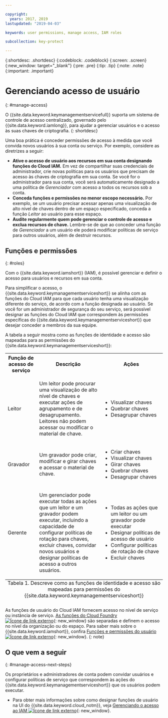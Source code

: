 ```yaml
---

copyright:
  years: 2017, 2019
lastupdated: "2019-04-03"

keywords: user permissions, manage access, IAM roles

subcollection: key-protect

---
```


{:shortdesc: .shortdesc}
{:codeblock: .codeblock}
{:screen: .screen}
{:new_window: target="_blank"}
{:pre: .pre}
{:tip: .tip}
{:note: .note}
{:important: .important}

# Gerenciando acesso de usuário
{: #manage-access}

O {{site.data.keyword.keymanagementservicefull}} suporta um sistema de controle de acesso centralizado, governado pelo {{site.data.keyword.iamlong}}, para ajudar a gerenciar usuários e o acesso às suas chaves de criptografia.
{: shortdesc}

Uma boa prática é conceder permissões de acesso à medida que você convida novos usuários à sua conta ou serviço. Por exemplo, considere as diretrizes a seguir:

- **Ative o acesso de usuário aos recursos em sua conta designando funções do Cloud IAM.**
    Em vez de compartilhar suas credenciais de administrador, crie novas políticas para os usuários que precisam de acesso às chaves de criptografia em sua conta. Se você for o administrador para sua conta, você será automaticamente designado a uma política de _Gerenciador_
com acesso a todos os recursos sob a conta.
- **Conceda funções e permissões no menor escopo necessário.**
    Por exemplo, se um usuário precisar acessar apenas uma visualização de alto nível de chaves dentro de um espaço especificado, conceda a função _Leitor_ ao usuário para esse espaço.
- **Audite regularmente quem pode gerenciar o controle de acesso e exclua recursos de chave.**
    Lembre-se de que ao conceder uma função de _Gerenciador_ a um usuário ele poderá modificar políticas de serviço para outros usuários, além de destruir recursos.

## Funções e permissões
{: #roles}

Com o {{site.data.keyword.iamshort}} (IAM), é possível gerenciar e definir o acesso para usuários e recursos em sua conta.

Para simplificar o acesso, o {{site.data.keyword.keymanagementserviceshort}} se alinha com as funções do Cloud IAM para
que cada usuário tenha uma visualização diferente do serviço, de acordo com a função designada ao usuário. Se você for um
administrador de segurança do seu serviço, será possível designar as funções do Cloud IAM que correspondem às permissões específicas do
{{site.data.keyword.keymanagementserviceshort}} que desejar conceder a membros da sua equipe.

A tabela a seguir mostra como as funções de identidade e acesso são mapeadas para as permissões do {{site.data.keyword.keymanagementserviceshort}}:

<table>
  <col width="20%">
  <col width="40%">
  <col width="40%">
  <tr>
    <th>Função de acesso de serviço</th>
    <th>Descrição</th>
    <th>Ações</th>
  </tr>
  <tr>
    <td><p>Leitor</p></td>
    <td><p>Um leitor pode procurar uma visualização de alto nível de chaves e executar ações de agrupamento e de desagrupamento. Leitores não podem acessar ou modificar o material de chave.</p></td>
    <td>
      <p>
        <ul>
          <li>Visualizar chaves</li>
          <li>Quebrar chaves</li>
          <li>Desagrupar chaves</li>
        </ul>
      </p>
    </td>
  </tr>
  <tr>
    <td><p>Gravador</p></td>
    <td><p>Um gravador pode criar, modificar e girar chaves e acessar o material de chave.</p></td>
    <td>
      <p>
        <ul>
          <li>Criar chaves</li>
          <li>Visualizar chaves</li>
          <li>Girar chaves</li>
          <li>Quebrar chaves</li>
          <li>Desagrupar chaves</li>
        </ul>
      </p>
    </td>
  </tr>
  <tr>
    <td><p>Gerente</p></td>
    <td><p>Um gerenciador pode executar todas as ações que um leitor e um gravador podem executar, incluindo a capacidade de configurar políticas de rotação para chaves, excluir chaves, convidar novos usuários e designar políticas de acesso a outros usuários.</p></td>
    <td>
      <p>
        <ul>
          <li>Todas as ações que um leitor ou um gravador pode executar</li>
          <li>Designar políticas de acesso de usuário</li>
          <li>Configurar políticas de rotação de chave</li>
          <li>Excluir chaves</li>
        </ul>
      </p>
    </td>
  </tr>
  <caption style="caption-side:bottom;">Tabela 1. Descreve como as funções de identidade e acesso são mapeadas para permissões do {{site.data.keyword.keymanagementserviceshort}}</caption>
</table>

As funções de usuário do Cloud IAM fornecem acesso no nível de serviço ou instância de serviço. [As funções do Cloud Foundry ![Ícone de link externo](../../icons/launch-glyph.svg "Ícone de link externo")](/docs/iam?topic=iam-cfaccess){: new_window} são separadas e definem o acesso no nível da organização ou do espaço. Para saber mais sobre o {{site.data.keyword.iamshort}}, confira [Funções e permissões do usuário ![Ícone de link externo](../../icons/launch-glyph.svg "Ícone de link externo")](/docs/iam?topic=iam-userroles){: new_window}.
{: note}

## O que vem a seguir
{: #manage-access-next-steps}

Os proprietários e administradores de conta podem convidar usuários e configurar políticas de serviço que correspondem às ações do {{site.data.keyword.keymanagementserviceshort}} que os usuários podem executar.

- Para obter mais informações sobre como designar funções de usuário na UI do {{site.data.keyword.cloud_notm}}, veja [Gerenciando o acesso ao IAM ![Ícone de link externo](../../icons/launch-glyph.svg "Ícone de link externo")](/docs/iam?topic=iam-getstarted){: new_window}.

